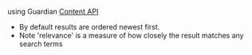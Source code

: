 using Guardian [Content API](https://open-platform.theguardian.com/explore/)

 * By default results are ordered newest first. 
 * Note 'relevance' is a measure of how closely the result matches any search terms